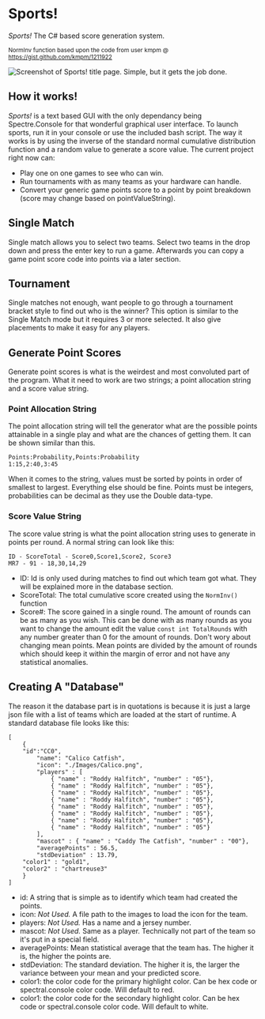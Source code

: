 # Sports!
_Sports!_ The C# based score generation system.

<sub>NormInv function based upon the code from user kmpm @ https://gist.github.com/kmpm/1211922</sub>

![Screenshot of Sports! title page. Simple, but it gets the job done.](https://myoctocat.com/assets/images/base-octocat.svg)

## How it works!
_Sports!_ is a text based GUI with the only dependancy being Spectre.Console for that wonderful graphical user interface. To launch sports, run it in your console or use the included bash script. The way it works is by using the inverse of the standard normal cumulative distribution function and a random value to generate a score value. The current project right now can:
- Play one on one games to see who can win.
- Run tournaments with as many teams as your hardware can handle.
- Convert your generic game points score to a point by point breakdown (score may change based on pointValueString).

## Single Match
Single match allows you to select two teams. Select two teams in the drop down and press the enter key to run a game. Afterwards you can copy a game point score code into points via a later section.

## Tournament
Single matches not enough, want people to go through a tournament bracket style to find out who is the winner? This option is similar to the Single Match mode but it requires 3 or more selected. It also give placements to make it easy for any players.

## Generate Point Scores
Generate point scores is what is the weirdest and most convoluted part of the program. What it need to work are two strings; a point allocation string and a score value string.
### Point Allocation String
The point allocation string will tell the generator what are the possible points attainable in a single play and what are the chances of getting them. It can be shown similar than this.
```
Points:Probability,Points:Probability
1:15,2:40,3:45
```
When it comes to the string, values must be sorted by points in order of smallest to largest. Everything else should be fine. Points must be integers, probabilities can be decimal as they use the Double data-type.
### Score Value String
The score value string is what the point allocation string uses to generate in points per round. A normal string can look like this:
```
ID - ScoreTotal - Score0,Score1,Score2, Score3
MR7 - 91 - 18,30,14,29
```
- ID: Id is only used during matches to find out which team got what. They will be explained more in the database section.
- ScoreTotal: The total cumulative score created using the ```NormInv()``` function
- Score#: The score gained in a single round. The amount of rounds can be as many as you wish. This can be done with as many rounds as you want to change the amount edit the value ```const int TotalRounds``` with any number greater than 0 for the amount of rounds. Don't wory about changing mean points. Mean points are divided by the amount of rounds which should keep it within the margin of error and not have any statistical anomalies.

## Creating A "Database"
The reason it the database part is in quotations is because it is just a large json file with a list of teams which are loaded at the start of runtime. A standard database file looks like this:
```
[
    {
	"id":"CC0",
        "name": "Calico Catfish",
        "icon": "./Images/Calico.png",
        "players" : [
            { "name" : "Roddy Halfitch", "number" : "05"},
            { "name" : "Roddy Halfitch", "number" : "05"},
            { "name" : "Roddy Halfitch", "number" : "05"},
            { "name" : "Roddy Halfitch", "number" : "05"},
            { "name" : "Roddy Halfitch", "number" : "05"},
            { "name" : "Roddy Halfitch", "number" : "05"},
            { "name" : "Roddy Halfitch", "number" : "05"},
            { "name" : "Roddy Halfitch", "number" : "05"}
        ],
        "mascot" : { "name" : "Caddy The Catfish", "number" : "00"},
        "averagePoints" : 56.5, 
        "stdDeviation" : 13.79,
	"color1" : "gold1",
	"color2" : "chartreuse3"
    }
]
```
- id: A string that is simple as to identify which team had created the points.
- icon: _Not Used._ A file path to the images to load the icon for the team.
- players: _Not Used._ Has a name and a jersey number.
- mascot: _Not Used._ Same as a player. Technically not part of the team so it's put in a special field.
- averagePoints: Mean statistical average that the team has. The higher it is, the higher the points are.
- stdDeviation: The standard deviation. The higher it is, the larger the variance between your mean and your predicted score.
- color1: the color code for the primary highlight color. Can be hex code or spectral.console color code. Will default to red.
- color1: the color code for the secondary highlight color. Can be hex code or spectral.console color code. Will default to white.
